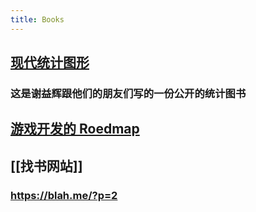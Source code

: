 ```yaml
---
title: Books
---
```


## [现代统计图形](https://bookdown.org/xiangyun/msg/)
### 这是谢益辉跟他们的朋友们写的一份公开的统计图书
## [游戏开发的 Roedmap](https://miloyip.github.io/game-programmer/game-programmer-zh-cn.pdf)
## [[找书网站]]
### https://blah.me/?p=2
